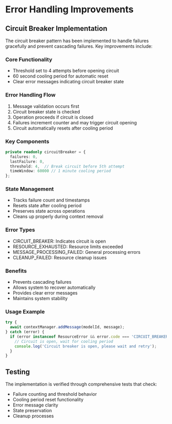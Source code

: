 # Error Handling Improvements

## Circuit Breaker Implementation

The circuit breaker pattern has been implemented to handle failures gracefully and prevent cascading failures. Key improvements include:

### Core Functionality
- Threshold set to 4 attempts before opening circuit
- 60 second cooling period for automatic reset
- Clear error messages indicating circuit breaker state

### Error Handling Flow
1. Message validation occurs first
2. Circuit breaker state is checked
3. Operation proceeds if circuit is closed
4. Failures increment counter and may trigger circuit opening
5. Circuit automatically resets after cooling period

### Key Components

```typescript
private readonly circuitBreaker = {
  failures: 0,
  lastFailure: 0,
  threshold: 4,  // Break circuit before 5th attempt
  timeWindow: 60000 // 1 minute cooling period
};
```

### State Management
- Tracks failure count and timestamps
- Resets state after cooling period
- Preserves state across operations
- Cleans up properly during context removal

### Error Types
- CIRCUIT_BREAKER: Indicates circuit is open
- RESOURCE_EXHAUSTED: Resource limits exceeded
- MESSAGE_PROCESSING_FAILED: General processing errors
- CLEANUP_FAILED: Resource cleanup issues

### Benefits
- Prevents cascading failures
- Allows system to recover automatically
- Provides clear error messages
- Maintains system stability

### Usage Example
```typescript
try {
  await contextManager.addMessage(modelId, message);
} catch (error) {
  if (error instanceof ResourceError && error.code === 'CIRCUIT_BREAKER') {
    // Circuit is open, wait for cooling period
    console.log('Circuit breaker is open, please wait and retry');
  }
}
```

## Testing
The implementation is verified through comprehensive tests that check:
- Failure counting and threshold behavior
- Cooling period reset functionality
- Error message clarity
- State preservation
- Cleanup processes
